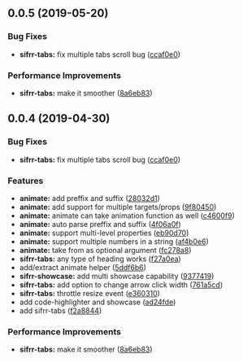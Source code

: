 ## 0.0.5 (2019-05-20)


### Bug Fixes

* **sifrr-tabs:** fix multiple tabs scroll bug ([ccaf0e0](https://github.com/sifrr/sifrr-elements/commit/ccaf0e0))



### Performance Improvements

* **sifrr-tabs:** make it smoother ([8a6eb83](https://github.com/sifrr/sifrr-elements/commit/8a6eb83))



## 0.0.4 (2019-04-30)


### Bug Fixes

* **sifrr-tabs:** fix multiple tabs scroll bug ([ccaf0e0](https://github.com/sifrr/sifrr-elements/commit/ccaf0e0))


### Features

* **animate:** add preffix and suffix ([28032d1](https://github.com/sifrr/sifrr-elements/commit/28032d1))
* **animate:** add support for multiple targets/props ([9f80450](https://github.com/sifrr/sifrr-elements/commit/9f80450))
* **animate:** animate can take animation function as well ([c4600f9](https://github.com/sifrr/sifrr-elements/commit/c4600f9))
* **animate:** auto parse preffix and suffix ([4f06a0f](https://github.com/sifrr/sifrr-elements/commit/4f06a0f))
* **animate:** support multi-level properties ([eb90d70](https://github.com/sifrr/sifrr-elements/commit/eb90d70))
* **animate:** support multiple numbers in a string ([af4b0e6](https://github.com/sifrr/sifrr-elements/commit/af4b0e6))
* **animate:** take from as optional argument ([fc278a8](https://github.com/sifrr/sifrr-elements/commit/fc278a8))
* **sifrr-tabs:** any type of heading works ([f27a0ea](https://github.com/sifrr/sifrr-elements/commit/f27a0ea))
* add/extract animate helper ([5ddf6b6](https://github.com/sifrr/sifrr-elements/commit/5ddf6b6))
* **sifrr-showcase:** add multi showcase capability ([9377419](https://github.com/sifrr/sifrr-elements/commit/9377419))
* **sifrr-tabs:** add option to change arrow click width ([761a5cd](https://github.com/sifrr/sifrr-elements/commit/761a5cd))
* **sifrr-tabs:** throttle resize event ([e360310](https://github.com/sifrr/sifrr-elements/commit/e360310))
* add code-highlighter and showcase ([ad24fde](https://github.com/sifrr/sifrr-elements/commit/ad24fde))
* add sifrr-tabs ([f2a8844](https://github.com/sifrr/sifrr-elements/commit/f2a8844))


### Performance Improvements

* **sifrr-tabs:** make it smoother ([8a6eb83](https://github.com/sifrr/sifrr-elements/commit/8a6eb83))



